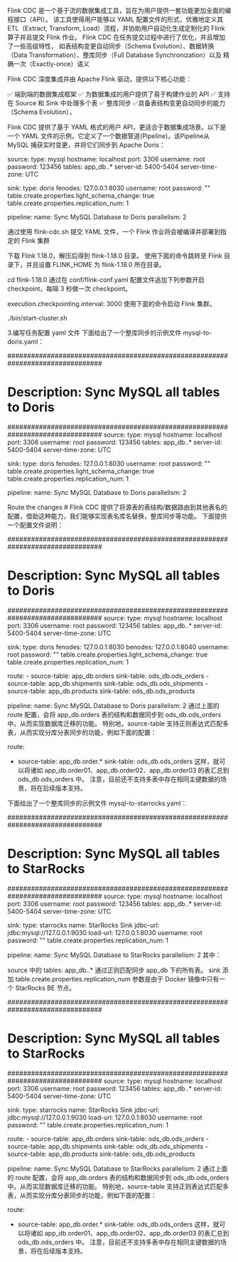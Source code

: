 Flink CDC 是一个基于流的数据集成工具，旨在为用户提供一套功能更加全面的编程接口（API）。 
该工具使得用户能够以 YAML 配置文件的形式，优雅地定义其 ETL（Extract, Transform, Load）流程，并协助用户自动化生成定制化的 Flink 算子并且提交 Flink 作业。
Flink CDC 在任务提交过程中进行了优化，并且增加了一些高级特性，
如表结构变更自动同步（Schema Evolution）、数据转换（Data Transformation）、整库同步（Full Database Synchronization）以及 精确一次（Exactly-once）语义


Flink CDC 深度集成并由 Apache Flink 驱动，提供以下核心功能：

✅ 端到端的数据集成框架
✅ 为数据集成的用户提供了易于构建作业的 API
✅ 支持在 Source 和 Sink 中处理多个表
✅ 整库同步
✅具备表结构变更自动同步的能力（Schema Evolution），


Flink CDC 提供了基于 YAML 格式的用户 API，更适合于数据集成场景。以下是一个 YAML 文件的示例，它定义了一个数据管道(Pipeline)，该Pipeline从 MySQL 捕获实时变更，并将它们同步到 Apache Doris：

source:
    type: mysql
    hostname: localhost
    port: 3306
    username: root
    password: 123456
    tables: app_db.\.*
    server-id: 5400-5404
    server-time-zone: UTC

sink:
    type: doris
    fenodes: 127.0.0.1:8030
    username: root
    password: ""
    table.create.properties.light_schema_change: true
    table.create.properties.replication_num: 1

pipeline:
    name: Sync MySQL Database to Doris
    parallelism: 2



通过使用 flink-cdc.sh 提交 YAML 文件，一个 Flink 作业将会被编译并部署到指定的 Flink 集群



下载 Flink 1.18.0，解压后得到 flink-1.18.0 目录。 使用下面的命令跳转至 Flink 目录下，并且设置 FLINK_HOME 为 flink-1.18.0 所在目录。

cd flink-1.18.0
通过在 conf/flink-conf.yaml 配置文件追加下列参数开启 checkpoint，每隔 3 秒做一次 checkpoint。

execution.checkpointing.interval: 3000
使用下面的命令启动 Flink 集群。

./bin/start-cluster.sh


3.编写任务配置 yaml 文件 下面给出了一个整库同步的示例文件 mysql-to-doris.yaml：

################################################################################
# Description: Sync MySQL all tables to Doris
################################################################################
source:
type: mysql
hostname: localhost
port: 3306
username: root
password: 123456
tables: app_db.\.*
server-id: 5400-5404
server-time-zone: UTC

sink:
type: doris
fenodes: 127.0.0.1:8030
username: root
password: ""
table.create.properties.light_schema_change: true
table.create.properties.replication_num: 1

pipeline:
name: Sync MySQL Database to Doris
parallelism: 2






Route the changes #
Flink CDC 提供了将源表的表结构/数据路由到其他表名的配置，借助这种能力，我们能够实现表名库名替换，整库同步等功能。 下面提供一个配置文件说明：

################################################################################
# Description: Sync MySQL all tables to Doris
################################################################################
source:
    type: mysql
    hostname: localhost
    port: 3306
    username: root
    password: 123456
    tables: app_db.\.*
    server-id: 5400-5404
    server-time-zone: UTC

sink:
    type: doris
    fenodes: 127.0.0.1:8030
    benodes: 127.0.0.1:8040
    username: root
    password: ""
    table.create.properties.light_schema_change: true
    table.create.properties.replication_num: 1

route:
    - source-table: app_db.orders
      sink-table: ods_db.ods_orders
    - source-table: app_db.shipments
      sink-table: ods_db.ods_shipments
    - source-table: app_db.products
      sink-table: ods_db.ods_products

pipeline:
    name: Sync MySQL Database to Doris
    parallelism: 2
通过上面的 route 配置，会将 app_db.orders 表的结构和数据同步到 ods_db.ods_orders 中。从而实现数据库迁移的功能。 特别地，source-table 支持正则表达式匹配多表，从而实现分库分表同步的功能，例如下面的配置：

route:
- source-table: app_db.order\.*
  sink-table: ods_db.ods_orders
  这样，就可以将诸如 app_db.order01、app_db.order02、app_db.order03 的表汇总到 ods_db.ods_orders 中。
  注意，目前还不支持多表中存在相同主键数据的场景，将在后续版本支持。








下面给出了一个整库同步的示例文件 mysql-to-starrocks.yaml：

################################################################################
# Description: Sync MySQL all tables to StarRocks
################################################################################
source:
    type: mysql
    hostname: localhost
    port: 3306
    username: root
    password: 123456
    tables: app_db.\.*
    server-id: 5400-5404
    server-time-zone: UTC

sink:
    type: starrocks
    name: StarRocks Sink
    jdbc-url: jdbc:mysql://127.0.0.1:9030
    load-url: 127.0.0.1:8030
    username: root
    password: ""
    table.create.properties.replication_num: 1

pipeline:
    name: Sync MySQL Database to StarRocks
    parallelism: 2
其中：

source 中的 tables: app_db.\.* 通过正则匹配同步 app_db 下的所有表。
sink 添加 table.create.properties.replication_num 参数是由于 Docker 镜像中只有一个 StarRocks BE 节点。




################################################################################
# Description: Sync MySQL all tables to StarRocks
################################################################################
source:
    type: mysql
    hostname: localhost
    port: 3306
    username: root
    password: 123456
    tables: app_db.\.*
    server-id: 5400-5404
    server-time-zone: UTC

sink:
    type: starrocks
    name: StarRocks Sink
    jdbc-url: jdbc:mysql://127.0.0.1:9030
    load-url: 127.0.0.1:8030
    username: root
    password: ""
    table.create.properties.replication_num: 1

route:
    - source-table: app_db.orders
      sink-table: ods_db.ods_orders
    - source-table: app_db.shipments
      sink-table: ods_db.ods_shipments
    - source-table: app_db.products
      sink-table: ods_db.ods_products

pipeline:
    name: Sync MySQL Database to StarRocks
    parallelism: 2
通过上面的 route 配置，会将 app_db.orders 表的结构和数据同步到 ods_db.ods_orders 中。从而实现数据库迁移的功能。
特别地，source-table 支持正则表达式匹配多表，从而实现分库分表同步的功能，例如下面的配置：

route:
- source-table: app_db.order\.*
sink-table: ods_db.ods_orders
这样，就可以将诸如 app_db.order01、app_db.order02、app_db.order03 的表汇总到 ods_db.ods_orders 中。 
  注意，目前还不支持多表中存在相同主键数据的场景，将在后续版本支持。
